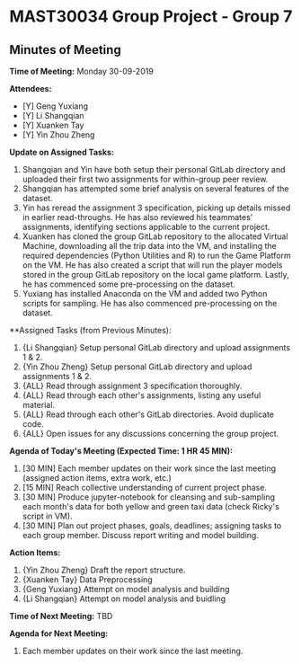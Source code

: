 # MAST30034 Group Project - Group 7
## Minutes of Meeting
**Time of Meeting:** Monday 30-09-2019

**Attendees:**
* [Y] Geng Yuxiang      
* [Y] Li Shangqian      
* [Y] Xuanken Tay       
* [Y] Yin Zhou Zheng

**Update on Assigned Tasks:**
1.  Shangqian and Yin have both setup their personal GitLab directory and
uploaded their first two assignments for within-group peer review.
2. Shangqian has attempted some brief analysis on several features of the
dataset.
3.  Yin has reread the assignment 3 specification, picking up details missed
in earlier read-throughs. He has also reviewed his teammates' assignments,
identifying sections applicable to the current project.
4.  Xuanken has cloned the group GitLab repository to the allocated Virtual
Machine, downloading all the trip data into the VM, and installing the
required dependencies (Python Utilities and R) to run the Game Platform on the
VM. He has also created a script that will run the player models stored in the
group GitLab repository on the local game platform. Lastly, he has commenced
some pre-processing on the dataset.
5. Yuxiang has installed Anaconda on the VM and added two Python scripts for
sampling. He has also commenced pre-processing on the dataset.

**Assigned Tasks (from Previous Minutes):
1.  {Li Shangqian} Setup personal GitLab directory and upload assignments 1 & 2.
2.  {Yin Zhou Zheng} Setup personal GitLab directory and upload assignments 1 & 2.
3.  {ALL} Read through assignment 3 specification thoroughly.
4.  {ALL} Read through each other's assignments, listing any useful material.
5.  {ALL} Read through each other's GitLab directories. Avoid duplicate code.
5.  {ALL} Open issues for any discussions concerning the group project.

**Agenda of Today's Meeting (Expected Time: 1 HR 45 MIN):**
1.  [30 MIN] Each member updates on their work since the last meeting (assigned
action items, extra work, etc.)
2.  [15 MIN] Reach collective understanding of current project phase.
3.  [30 MIN] Produce jupyter-notebook for cleansing and sub-sampling each
month's data for both yellow and green taxi data (check Ricky's script in VM).
4.  [30 MIN] Plan out project phases, goals, deadlines; assigning tasks to each group
member. Discuss report writing and model building.

**Action Items:**
1.  {Yin Zhou Zheng} Draft the report structure.
2.  {Xuanken Tay} Data Preprocessing
3.  {Geng Yuxiang} Attempt on model analysis and building
4.  {Li Shangqian} Attempt on model analysis and buidling



**Time of Next Meeting:** TBD

**Agenda for Next Meeting:**
1.  Each member updates on their work since the last meeting.
